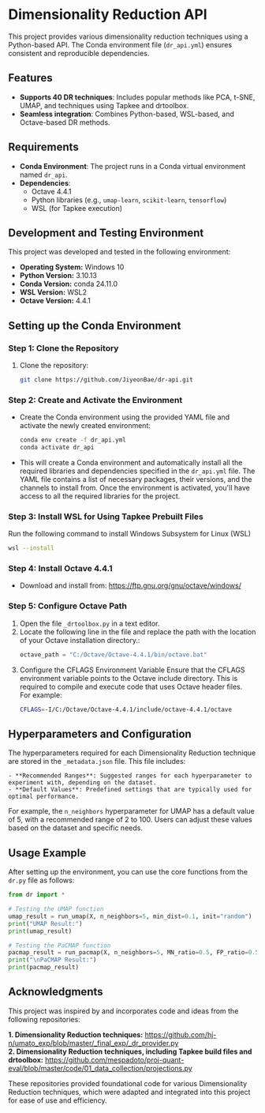 # Dimensionality Reduction API

This project provides various dimensionality reduction techniques using a Python-based API. The Conda environment file (`dr_api.yml`) ensures consistent and reproducible dependencies.


## Features
- **Supports 40 DR techniques**: Includes popular methods like PCA, t-SNE, UMAP, and techniques using Tapkee and drtoolbox.
- **Seamless integration**: Combines Python-based, WSL-based, and Octave-based DR methods.

## Requirements
- **Conda Environment**: The project runs in a Conda virtual environment named `dr_api`.
- **Dependencies**:
  - Octave 4.4.1
  - Python libraries (e.g., `umap-learn`, `scikit-learn`, `tensorflow`)
  - WSL (for Tapkee execution)

## Development and Testing Environment
This project was developed and tested in the following environment:
- **Operating System:** Windows 10
- **Python Version:** 3.10.13
- **Conda Version:** conda 24.11.0
- **WSL Version:** WSL2
- **Octave Version:** 4.4.1
  
## Setting up the Conda Environment

### Step 1: Clone the Repository
1. Clone the repository:
   ```bash
   git clone https://github.com/JiyeonBae/dr-api.git
   ```

### Step 2: Create and Activate the Environment
- Create the Conda environment using the provided YAML file and activate the newly created environment:
   ```bash
   conda env create -f dr_api.yml
   conda activate dr_api
   ```
- This will create a Conda environment and automatically install all the required libraries and dependencies specified in the `dr_api.yml` file. The YAML file contains a list of necessary packages, their versions, and the channels to install from. Once the environment is activated, you'll have access to all the required libraries for the project.

### Step 3: Install WSL for Using Tapkee Prebuilt Files
Run the following command to install Windows Subsystem for Linux (WSL)
   ```bash
  wsl --install
   ```
### Step 4: Install Octave 4.4.1
- Download and install from: https://ftp.gnu.org/gnu/octave/windows/

### Step 5: Configure Octave Path
1. Open the file `_drtoolbox.py` in a text editor.
2. Locate the following line in the file and replace the path with the location of your Octave installation directory.:
   ```python
   octave_path = "C:/Octave/Octave-4.4.1/bin/octave.bat"
3. Configure the CFLAGS Environment Variable
  Ensure that the CFLAGS environment variable points to the Octave include directory. This is required to compile and execute code that uses Octave header files.  
  For example:
    ```bash
    CFLAGS=-I/C:/Octave/Octave-4.4.1/include/octave-4.4.1/octave
    ```
## Hyperparameters and Configuration

The hyperparameters required for each Dimensionality Reduction technique are stored in the `_metadata.json` file. This file includes:
```
- **Recommended Ranges**: Suggested ranges for each hyperparameter to experiment with, depending on the dataset.
- **Default Values**: Predefined settings that are typically used for optimal performance.
```
For example, the `n_neighbors` hyperparameter for UMAP has a default value of 5, with a recommended range of 2 to 100. Users can adjust these values based on the dataset and specific needs.


## Usage Example
After setting up the environment, you can use the core functions from the `dr.py` file as follows:
```python
from dr import *

# Testing the UMAP function
umap_result = run_umap(X, n_neighbors=5, min_dist=0.1, init="random")
print("UMAP Result:")
print(umap_result)

# Testing the PaCMAP function
pacmap_result = run_pacmap(X, n_neighbors=5, MN_ratio=0.5, FP_ratio=0.5, init="random")
print("\nPaCMAP Result:")
print(pacmap_result)
```

## Acknowledgments

This project was inspired by and incorporates code and ideas from the following repositories:

**1. Dimensionality Reduction techniques:** https://github.com/hj-n/umato_exp/blob/master/_final_exp/_dr_provider.py  
**2. Dimensionality Reduction techniques, including Tapkee build files and drtoolbox:** https://github.com/mespadoto/proj-quant-eval/blob/master/code/01_data_collection/projections.py

These repositories provided foundational code for various Dimensionality Reduction techniques, which were adapted and integrated into this project for ease of use and efficiency.

